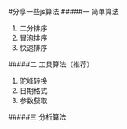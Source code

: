 #分享一些js算法
#####一 简单算法
1. 二分排序
2. 冒泡排序
3. 快速排序

#####二 工具算法（推荐）
1. 驼峰转换
2. 日期格式 
3. 参数获取

#####三 分析算法
